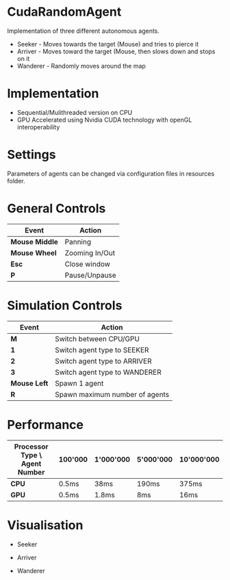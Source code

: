 # CudaRandomAgent

Implementation of three different autonomous agents. 

- Seeker - Moves towards the target (Mouse) and tries to pierce it   
- Arriver - Moves toward the target (Mouse, then slows down and stops on it    
- Wanderer - Randomly moves around the map 

# Implementation

- Sequential/Mulithreaded version on CPU      
- GPU Accelerated using Nvidia CUDA technology with openGL interoperability

# Settings

Parameters of agents can be changed via configuration files in resources folder.

# General Controls

|Event|Action|  
|---|---|  
|**Mouse Middle**|Panning|  
|**Mouse Wheel**|Zooming In/Out|  
|**Esc**|Close window|  
|**P**|Pause/Unpause|  


# Simulation Controls   

|Event|Action|  
|---|---|  
|**M**|Switch between CPU/GPU|  
|**1**|Switch agent type to SEEKER|  
|**2**|Switch agent type to ARRIVER|  
|**3**|Switch agent type to WANDERER|  
|**Mouse Left**|Spawn 1 agent|   
|**R**|Spawn maximum number of agents|   

# Performance  

|Processor Type \ Agent Number|100'000|1'000'000|5'000'000|10'000'000|  
|---|---|---|---|---|
|**CPU**|0.5ms|38ms|190ms|375ms|  
|**GPU**|0.5ms|1.8ms|8ms|16ms|  

# Visualisation  

- Seeker   

- Arriver 

- Wanderer 



